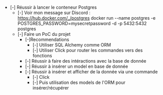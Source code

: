 
- [-]    Réussir à lancer le conteneur Postgres
    - [-]   Voir mon message sur Discord :
     https://hub.docker.com/_/postgres
     docker run --name postgres -e POSTGRES_PASSWORD=mysecretpassword -d -p 5432:5432 postgres
    - [-] Faire un PoC du projet
        - [-]Recommendations
            - [-] Utiliser SQL Alchemy comme ORM
            - [-] Utiliser Click pour router les commandes vers des fonctions
        - [-] Réussir à faire des intéractions avec la base de donnée
        - [-] Réussir à insérer un model en base de donnée
        - [-] Réussir à insérer et afficher de la donnée via une commande
            - [-] Click
            - [-] Puis utilisation des models de l'ORM pour insérer/récupérer
